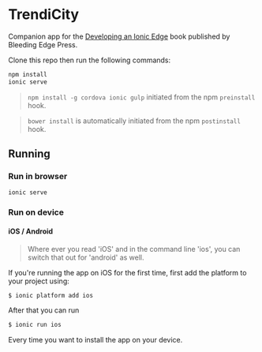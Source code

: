 TrendiCity
==================

Companion app for the [Developing an Ionic Edge](http://shop.oreilly.com/product/9781939902160.do) book published by Bleeding Edge Press.

Clone this repo then run the following commands:

```sh
npm install
ionic serve
```

> `npm install -g cordova ionic gulp` initiated from the npm `preinstall` hook.

> `bower install` is automatically initiated from the npm `postinstall` hook.

## Running

### Run in browser 

`ionic serve`

### Run on device

#### iOS / Android

> Where ever you read 'iOS' and in the command line 'ios', you can switch that out for 'android' as well.

If you're running the app on iOS for the first time, first add the platform to your project using:

```sh
$ ionic platform add ios
```

After that you can run

```sh
$ ionic run ios
```

Every time you want to install the app on your device.

